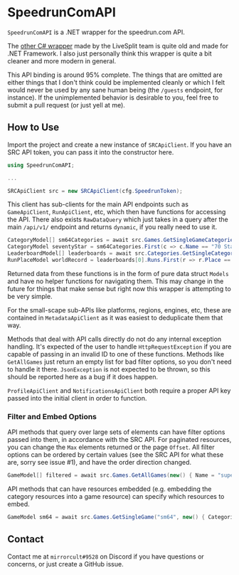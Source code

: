 # SpeedrunComAPI

`SpeedrunComAPI` is a .NET wrapper for the speedrun.com API.

The [other C# wrapper](https://github.com/LiveSplit/SpeedrunComSharp) made by the LiveSplit team is quite old and made for .NET Framework. I also just personally think this wrapper is quite a bit cleaner and more modern in general.

This API binding is around 95% complete. The things that are omitted are either things that I don't think could be implemented cleanly or which I felt would never be used by any sane human being (the `/guests` endpoint, for instance). If the unimplemented behavior is desirable to you, feel free to submit a pull request (or just yell at me).

## How to Use

Import the project and create a new instance of `SRCApiClient`. If you have an SRC API token, you can pass it into the constructor here.

```csharp
using SpeedrunComAPI;

...

SRCApiClient src = new SRCApiClient(cfg.SpeedrunToken);
```

This client has sub-clients for the main API endpoints such as `GameApiClient`, `RunApiClient`, etc, which then have functions for accessing the API. There also exists `RawDataQuery` which just takes in a query after the main `/api/v1/` endpoint and returns `dynamic`, if you really need to use it.

```csharp
CategoryModel[] sm64Categories = await src.Games.GetSingleGameCategories("sm64");
CategoryModel seventyStar = sm64Categories.First(c => c.Name == "70 Star");
LeaderboardModel[] leaderboards = await src.Categories.GetSingleCategoryRecords(seventyStar.Id); // Returns a list of leaderboards because of categories with ILs.
RunPlaceModel worldRecord = leaderboards[0].Runs.First(r => r.Place == 1);
```

Returned data from these functions is in the form of pure data struct `Models` and have no helper functions for navigating them. This may change in the future for things that make sense but right now this wrapper is attempting to be very simple.

For the small-scape sub-APIs like platforms, regions, engines, etc, these are contained in `MetadataApiClient` as it was easiest to deduplicate them that way.

Methods that deal with API calls directly do not do any internal exception handling. It's expected of the user to handle `HttpRequestException` if you are capable of passing in an invalid ID to one of these functions. Methods like `GetAllGames` just return an empty list for bad filter options, so you don't need to handle it there. `JsonException` is not expected to be thrown, so this should be reported here as a bug if it does happen.

`ProfileApiClient` and `NotificationsApiClient` both require a proper API key passed into the initial client in order to function.

### Filter and Embed Options

API methods that query over large sets of elements can have filter options passed into them, in accordance with the SRC API. For paginated resources, you can change the `Max` elements returned or the page `Offset`. All filter options can be ordered by certain values (see the SRC API for what these are, sorry see issue #1), and have the order direction changed.

```csharp
GameModel[] filtered = await src.Games.GetAllGames(new() { Name = "super mario", _Bulk = true });
```

API methods that can have resources embedded (e.g. embedding the category resources into a game resource) can specify which resources to embed.

```csharp
GameModel sm64 = await src.Games.GetSingleGame("sm64", new() { Categories = true, Genres = true });
```

## Contact 

Contact me at `mirrorcult#9528` on Discord if you have questions or concerns, or just create a GitHub issue.